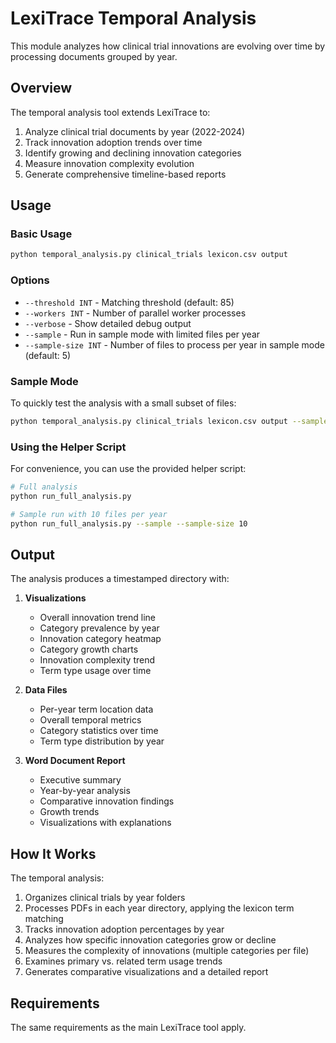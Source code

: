 # LexiTrace Temporal Analysis

This module analyzes how clinical trial innovations are evolving over time by processing documents grouped by year.

## Overview

The temporal analysis tool extends LexiTrace to:

1. Analyze clinical trial documents by year (2022-2024)
2. Track innovation adoption trends over time
3. Identify growing and declining innovation categories
4. Measure innovation complexity evolution
5. Generate comprehensive timeline-based reports

## Usage

### Basic Usage

```bash
python temporal_analysis.py clinical_trials lexicon.csv output
```

### Options

- `--threshold INT` - Matching threshold (default: 85)
- `--workers INT` - Number of parallel worker processes  
- `--verbose` - Show detailed debug output
- `--sample` - Run in sample mode with limited files per year
- `--sample-size INT` - Number of files to process per year in sample mode (default: 5)

### Sample Mode

To quickly test the analysis with a small subset of files:

```bash
python temporal_analysis.py clinical_trials lexicon.csv output --sample --sample-size 10
```

### Using the Helper Script

For convenience, you can use the provided helper script:

```bash
# Full analysis
python run_full_analysis.py

# Sample run with 10 files per year
python run_full_analysis.py --sample --sample-size 10
```

## Output

The analysis produces a timestamped directory with:

1. **Visualizations**
   - Overall innovation trend line
   - Category prevalence by year
   - Innovation category heatmap
   - Category growth charts
   - Innovation complexity trend
   - Term type usage over time

2. **Data Files**
   - Per-year term location data
   - Overall temporal metrics
   - Category statistics over time
   - Term type distribution by year

3. **Word Document Report**
   - Executive summary
   - Year-by-year analysis
   - Comparative innovation findings
   - Growth trends
   - Visualizations with explanations

## How It Works

The temporal analysis:

1. Organizes clinical trials by year folders
2. Processes PDFs in each year directory, applying the lexicon term matching
3. Tracks innovation adoption percentages by year
4. Analyzes how specific innovation categories grow or decline
5. Measures the complexity of innovations (multiple categories per file)
6. Examines primary vs. related term usage trends
7. Generates comparative visualizations and a detailed report

## Requirements

The same requirements as the main LexiTrace tool apply. 